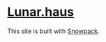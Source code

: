 <!-- @format -->

# [Lunar.haus](https://lunar.haus)

This site is built with [Snowpack](https://snowpack.dev).
